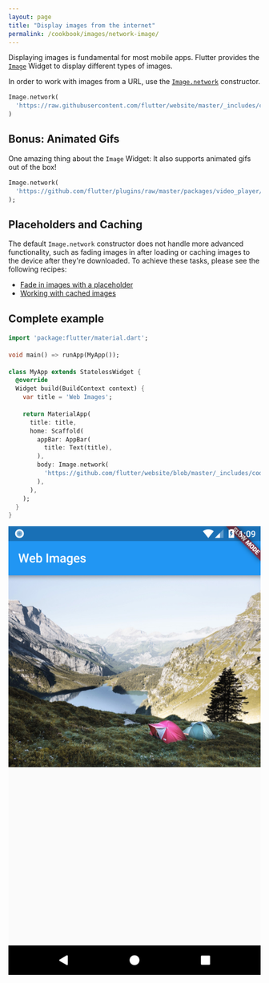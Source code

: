 ```yaml
---
layout: page
title: "Display images from the internet"
permalink: /cookbook/images/network-image/
---
```


Displaying images is fundamental for most mobile apps. Flutter provides the 
[`Image`](https://docs.flutter.io/flutter/widgets/Image-class.html) Widget to 
display different types of images.

In order to work with images from a URL, use the [`Image.network`](https://docs.flutter.io/flutter/widgets/Image/Image.network.html) 
constructor.

<!-- skip -->
```dart
Image.network(
  'https://raw.githubusercontent.com/flutter/website/master/_includes/code/layout/lakes/images/lake.jpg',
)
```

## Bonus: Animated Gifs

One amazing thing about the `Image` Widget: It also supports animated gifs out
of the box!

<!-- skip -->
```dart
Image.network(
  'https://github.com/flutter/plugins/raw/master/packages/video_player/doc/demo_ipod.gif?raw=true',
);
```

## Placeholders and Caching

The default `Image.network` constructor does not handle more advanced 
functionality, such as fading images in after loading or caching images
to the device after they're downloaded. To achieve these tasks, please see
the following recipes:

  * [Fade in images with a placeholder](/cookbook/images/fading-in-images/)
  * [Working with cached images](/cookbook/images/cached-images/) 

## Complete example

```dart
import 'package:flutter/material.dart';

void main() => runApp(MyApp());

class MyApp extends StatelessWidget {
  @override
  Widget build(BuildContext context) {
    var title = 'Web Images';

    return MaterialApp(
      title: title,
      home: Scaffold(
        appBar: AppBar(
          title: Text(title),
        ),
        body: Image.network(
          'https://github.com/flutter/website/blob/master/_includes/code/layout/lakes/images/lake.jpg?raw=true',
        ),
      ),
    );
  }
}
```

![Network Image Demo](/images/cookbook/network-image.png)
